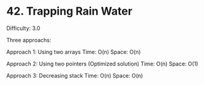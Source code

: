 # 42. Trapping Rain Water

Difficulty: 3.0

Three approachs:

Approach 1:
Using two arrays
Time: O(n)
Space: O(n)

Approach 2:
Using two pointers (Optimized solution)
Time: O(n)
Space: O(1)

Approach 3:
Decreasing stack
Time: O(n)
Space: O(n)
